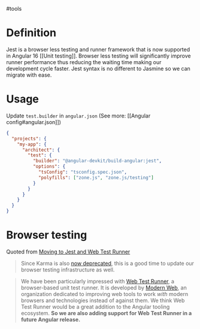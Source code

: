 #tools 
# Definition
Jest is a browser less testing and runner framework that is now supported in Angular 16 [[Unit testing]].
Browser less testing will significantly improve runner performance thus reducing the waiting time making our development cycle faster.
Jest syntax is no different to Jasmine so we can migrate with ease.

# Usage
Update `test.builder` in `angular.json` (See more: [[Angular config#angular.json]])
``` json
{  
  "projects": {  
    "my-app": {  
      "architect": {  
        "test": {  
          "builder": "@angular-devkit/build-angular:jest",  
          "options": {  
            "tsConfig": "tsconfig.spec.json",  
            "polyfills": ["zone.js", "zone.js/testing"]  
          }  
        }  
      }  
    }  
  }  
}
```

# Browser testing
Quoted from [Moving to Jest and Web Test Runner](https://blog.angular.io/moving-angular-cli-to-jest-and-web-test-runner-ef85ef69ceca)

>Since Karma is also [now deprecated](https://github.com/karma-runner/karma), this is a good time to update our browser testing infrastructure as well. 

> We have been particularly impressed with [Web Test Runner](https://modern-web.dev/docs/test-runner/overview/), a browser-based unit test runner. It is developed by [Modern Web](https://modern-web.dev/blog/introducing-modern-web/), an organization dedicated to improving web tools to work _with_ modern browsers and technologies instead of against them. We think Web Test Runner would be a great addition to the Angular tooling ecosystem. **So we are also adding support for Web Test Runner in a future Angular release.** 